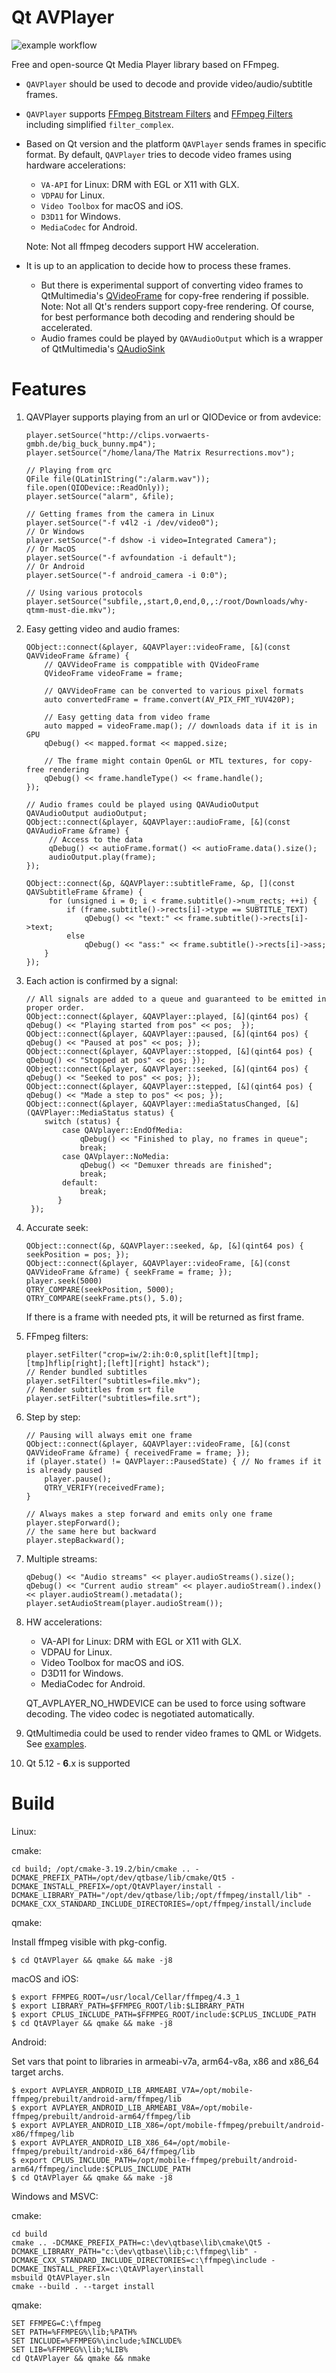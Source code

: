 # Qt AVPlayer 
![example workflow](https://github.com/valbok/QtAVPlayer/actions/workflows/main.yaml/badge.svg)

Free and open-source Qt Media Player library based on FFmpeg.
- `QAVPlayer` should be used to decode and provide video/audio/subtitle frames.
- `QAVPlayer` supports [FFmpeg Bitstream Filters](https://ffmpeg.org/ffmpeg-bitstream-filters.html) and [FFmpeg Filters](https://ffmpeg.org/ffmpeg-filters.html) including simplified `filter_complex`.
- Based on Qt version and the platform `QAVPlayer` sends frames in specific format. 
  By default, `QAVPlayer` tries to decode video frames using hardware accelerations:
  * `VA-API` for Linux: DRM with EGL or X11 with GLX.
  * `VDPAU` for Linux.
  * `Video Toolbox` for macOS and iOS.
  * `D3D11` for Windows. 
  * `MediaCodec` for Android.
  
  Note: Not all ffmpeg decoders support HW acceleration.
- It is up to an application to decide how to process these frames.
  * But there is experimental support of converting video frames to QtMultimedia's [QVideoFrame](https://doc.qt.io/qt-5/qvideoframe.html) for copy-free rendering if possible. Note: Not all Qt's renders support copy-free rendering.
  Of course, for best performance both decoding and rendering should be accelerated.
  * Audio frames could be played by `QAVAudioOutput` which is a wrapper of QtMultimedia's [QAudioSink](https://doc-snapshots.qt.io/qt6-dev/qaudiosink.html)

# Features

1. QAVPlayer supports playing from an url or QIODevice or from avdevice:

       player.setSource("http://clips.vorwaerts-gmbh.de/big_buck_bunny.mp4");
       player.setSource("/home/lana/The Matrix Resurrections.mov");

       // Playing from qrc
       QFile file(QLatin1String(":/alarm.wav"));
       file.open(QIODevice::ReadOnly));
       player.setSource("alarm", &file);

       // Getting frames from the camera in Linux
       player.setSource("-f v4l2 -i /dev/video0");
       // Or Windows
       player.setSource("-f dshow -i video=Integrated Camera");
       // Or MacOS
       player.setSource("-f avfoundation -i default");
       // Or Android
       player.setSource("-f android_camera -i 0:0");
    
       // Using various protocols
       player.setSource("subfile,,start,0,end,0,,:/root/Downloads/why-qtmm-must-die.mkv");

2. Easy getting video and audio frames:

       QObject::connect(&player, &QAVPlayer::videoFrame, [&](const QAVVideoFrame &frame) {
           // QAVVideoFrame is comppatible with QVideoFrame
           QVideoFrame videoFrame = frame;
           
           // QAVVideoFrame can be converted to various pixel formats
           auto convertedFrame = frame.convert(AV_PIX_FMT_YUV420P);
           
           // Easy getting data from video frame
           auto mapped = videoFrame.map(); // downloads data if it is in GPU
           qDebug() << mapped.format << mapped.size;
           
           // The frame might contain OpenGL or MTL textures, for copy-free rendering
           qDebug() << frame.handleType() << frame.handle();
       });

       // Audio frames could be played using QAVAudioOutput
       QAVAudioOutput audioOutput;
       QObject::connect(&player, &QAVPlayer::audioFrame, [&](const QAVAudioFrame &frame) { 
            // Access to the data
            qDebug() << autioFrame.format() << autioFrame.data().size();
            audioOutput.play(frame);
       });
       
       QObject::connect(&p, &QAVPlayer::subtitleFrame, &p, [](const QAVSubtitleFrame &frame) {
            for (unsigned i = 0; i < frame.subtitle()->num_rects; ++i) {
                if (frame.subtitle()->rects[i]->type == SUBTITLE_TEXT)
                    qDebug() << "text:" << frame.subtitle()->rects[i]->text;
                else
                    qDebug() << "ass:" << frame.subtitle()->rects[i]->ass;
           }
       });
       

3. Each action is confirmed by a signal:

       // All signals are added to a queue and guaranteed to be emitted in proper order.
       QObject::connect(&player, &QAVPlayer::played, [&](qint64 pos) { qDebug() << "Playing started from pos" << pos;  });
       QObject::connect(&player, &QAVPlayer::paused, [&](qint64 pos) { qDebug() << "Paused at pos" << pos; });
       QObject::connect(&player, &QAVPlayer::stopped, [&](qint64 pos) { qDebug() << "Stopped at pos" << pos; });
       QObject::connect(&player, &QAVPlayer::seeked, [&](qint64 pos) { qDebug() << "Seeked to pos" << pos; });
       QObject::connect(&player, &QAVPlayer::stepped, [&](qint64 pos) { qDebug() << "Made a step to pos" << pos; });
       QObject::connect(&player, &QAVPlayer::mediaStatusChanged, [&](QAVPlayer::MediaStatus status) { 
           switch (status) {
               case QAVplayer::EndOfMedia:
                   qDebug() << "Finished to play, no frames in queue"; 
                   break;
               case QAVplayer::NoMedia:
                   qDebug() << "Demuxer threads are finished";
                   break;
               default:
                   break;
              }
        });
    
5. Accurate seek:

       QObject::connect(&p, &QAVPlayer::seeked, &p, [&](qint64 pos) { seekPosition = pos; });
       QObject::connect(&player, &QAVPlayer::videoFrame, [&](const QAVVideoFrame &frame) { seekFrame = frame; });
       player.seek(5000)
       QTRY_COMPARE(seekPosition, 5000);
       QTRY_COMPARE(seekFrame.pts(), 5.0);
       
   If there is a frame with needed pts, it will be returned as first frame.

6. FFmpeg filters:

       player.setFilter("crop=iw/2:ih:0:0,split[left][tmp];[tmp]hflip[right];[left][right] hstack");
       // Render bundled subtitles
       player.setFilter("subtitles=file.mkv");
       // Render subtitles from srt file
       player.setFilter("subtitles=file.srt");

7. Step by step:

       // Pausing will always emit one frame
       QObject::connect(&player, &QAVPlayer::videoFrame, [&](const QAVVideoFrame &frame) { receivedFrame = frame; });
       if (player.state() != QAVPlayer::PausedState) { // No frames if it is already paused
           player.pause();
           QTRY_VERIFY(receivedFrame);
       }

       // Always makes a step forward and emits only one frame
       player.stepForward();
       // the same here but backward
       player.stepBackward();

8. Multiple streams:

       qDebug() << "Audio streams" << player.audioStreams().size();
       qDebug() << "Current audio stream" << player.audioStream().index() << player.audioStream().metadata();
       player.setAudioStream(player.audioStream());       

9. HW accelerations:

   * VA-API for Linux: DRM with EGL or X11 with GLX.
   * VDPAU for Linux.
   * Video Toolbox for macOS and iOS.
   * D3D11 for Windows. 
   * MediaCodec for Android. 

   QT_AVPLAYER_NO_HWDEVICE can be used to force using software decoding. The video codec is negotiated automatically.

10. QtMultimedia could be used to render video frames to QML or Widgets. See [examples](examples).

11. Qt 5.12 - **6**.x is supported

# Build


Linux:

cmake:

    cd build; /opt/cmake-3.19.2/bin/cmake .. -DCMAKE_PREFIX_PATH=/opt/dev/qtbase/lib/cmake/Qt5 -DCMAKE_INSTALL_PREFIX=/opt/QtAVPlayer/install -DCMAKE_LIBRARY_PATH="/opt/dev/qtbase/lib;/opt/ffmpeg/install/lib" -DCMAKE_CXX_STANDARD_INCLUDE_DIRECTORIES=/opt/ffmpeg/install/include

qmake:

Install ffmpeg visible with pkg-config.

    $ cd QtAVPlayer && qmake && make -j8

macOS and iOS:

    $ export FFMPEG_ROOT=/usr/local/Cellar/ffmpeg/4.3_1
    $ export LIBRARY_PATH=$FFMPEG_ROOT/lib:$LIBRARY_PATH
    $ export CPLUS_INCLUDE_PATH=$FFMPEG_ROOT/include:$CPLUS_INCLUDE_PATH
    $ cd QtAVPlayer && qmake && make -j8    

Android:

Set vars that point to libraries in armeabi-v7a, arm64-v8a, x86 and x86_64 target archs.

    $ export AVPLAYER_ANDROID_LIB_ARMEABI_V7A=/opt/mobile-ffmpeg/prebuilt/android-arm/ffmpeg/lib
    $ export AVPLAYER_ANDROID_LIB_ARMEABI_V8A=/opt/mobile-ffmpeg/prebuilt/android-arm64/ffmpeg/lib
    $ export AVPLAYER_ANDROID_LIB_X86=/opt/mobile-ffmpeg/prebuilt/android-x86/ffmpeg/lib
    $ export AVPLAYER_ANDROID_LIB_X86_64=/opt/mobile-ffmpeg/prebuilt/android-x86_64/ffmpeg/lib
    $ export CPLUS_INCLUDE_PATH=/opt/mobile-ffmpeg/prebuilt/android-arm64/ffmpeg/include:$CPLUS_INCLUDE_PATH
    $ cd QtAVPlayer && qmake && make -j8

Windows and MSVC:

cmake:

    cd build
    cmake .. -DCMAKE_PREFIX_PATH=c:\dev\qtbase\lib\cmake\Qt5 -DCMAKE_LIBRARY_PATH="c:\dev\qtbase\lib;c:\ffmpeg\lib" -DCMAKE_CXX_STANDARD_INCLUDE_DIRECTORIES=c:\ffmpeg\include -DCMAKE_INSTALL_PREFIX=c:\QtAVPlayer\install
    msbuild QtAVPlayer.sln
    cmake --build . --target install


qmake:

    SET FFMPEG=C:\ffmpeg
    SET PATH=%FFMPEG%\lib;%PATH%
    SET INCLUDE=%FFMPEG%\include;%INCLUDE%
    SET LIB=%FFMPEG%\lib;%LIB%
    cd QtAVPlayer && qmake && nmake


